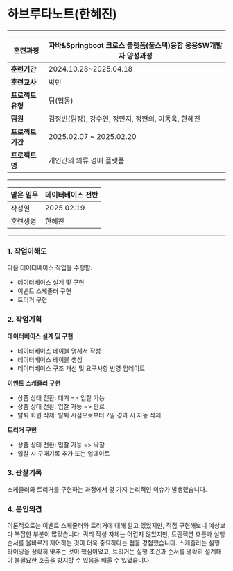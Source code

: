 # 하브루타노트(한혜진)

---

| **훈련과정** | 자바&Springboot 크로스 플랫폼(풀스택)융합 응용SW개발자 양성과정 |
| --- | --- |
| **훈련기간** | 2024.10.28~2025.04.18 |
| **훈련교사** | 박민 |
| **프로젝트 유형** | 팀(협동) |
| **팀원** | 김정빈(팀장), 강수연, 정민지, 정현의, 이동욱, 한혜진 |
| **프로젝트 기간** | 2025.02.07 ~ 2025.02.20 |
| **프로젝트명** | 개인간의 의류 경매 플랫폼 |

---

| 맡은 임무 | 데이터베이스 전반 |
| --- | --- |
| 작성일 | 2025.02.19 |
| 훈련생명 | 한혜진 |

---

### 1. 작업이해도

다음 데이터베이스 작업을 수행함:
- 데이터베이스 설계 및 구현
- 이벤트 스케줄러 구현
- 트리거 구현

### 2. 작업계획

**데이터베이스 설계 및 구현**
- 데이터베이스 테이블 명세서 작성
- 데이터베이스 테이블 생성
- 데이터베이스 구조 개선 및 요구사항 반영 업데이트

**이벤트 스케줄러 구현**
- 상품 상태 전환: 대기 => 입찰 가능
- 상품 상태 전환: 입찰 가능 => 만료
- 탈퇴 회원 삭제: 탈퇴 시점으로부터 7일 경과 시 자동 삭제

**트리거 구현**
- 상품 상태 전환: 입찰 가능 => 낙찰
- 입찰 시 구매기록 추가 또는 업데이트

### 3. 관찰기록

스케줄러와 트리거를 구현하는 과정에서 몇 가지 논리적인 이슈가 발생했습니다.

### 4. 본인의견

이론적으로는 이벤트 스케줄러와 트리거에 대해 알고 있었지만, 직접 구현해보니 예상보다 복잡한 부분이 많았습니다.
쿼리 작성 자체는 어렵지 않았지만, 트랜잭션 흐름과 실행 순서를 올바르게 제어하는 것이 더욱 중요하다는 점을 경험했습니다.
스케줄러는 실행 타이밍을 정확히 맞추는 것이 핵심이었고, 트리거는 실행 조건과 순서를 명확히 설계해야 불필요한 호출을 방지할 수 있음을 배울 수 있었습니다.

